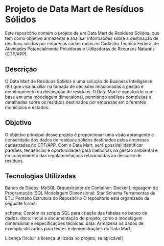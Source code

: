 # Projeto de Data Mart de Resíduos Sólidos
Este repositório contém o projeto de um Data Mart de Resíduos Sólidos, que tem como objetivo armazenar e analisar informações sobre a destinação de resíduos sólidos por empresas cadastradas no Cadastro Técnico Federal de Atividades Potencialmente Poluidoras e Utilizadoras de Recursos Naturais (CTF/APP).

## Descrição
O Data Mart de Resíduos Sólidos é uma solução de Business Intelligence (BI) que visa auxiliar na tomada de decisões relacionadas à gestão e monitoramento da destinação de resíduos. O Data Mart é construído com base em uma modelagem dimensional, permitindo análises complexas e detalhadas sobre os resíduos destinados por empresas em diferentes municípios e estados.

## Objetivo
O objetivo principal desse projeto é proporcionar uma visão abrangente e consolidada dos dados de resíduos sólidos destinados pelas empresas cadastradas no CTF/APP. Com o Data Mart, será possível identificar padrões, tendências e oportunidades para melhorias na gestão ambiental e no cumprimento das regulamentações relacionadas ao descarte de resíduos.

## Tecnologias Utilizadas
Banco de Dados: MySQL
Orquestrador de Container: Docker
Linguagem de Programação: SQL
Modelagem Dimensional: Star Schema
Ferramentas de ETL: Pentaho
Estrutura do Repositório
O repositório está organizado da seguinte forma:

schema: Contém os scripts SQL para criação das tabelas no banco de dados.
docs: Inclui a documentação do projeto, como a modelagem dimensional e especificações técnicas.
data: Armazena os dados de exemplo utilizados para testes e demonstrações do Data Mart.

Licença
[Incluir a licença utilizada no projeto, se aplicável]